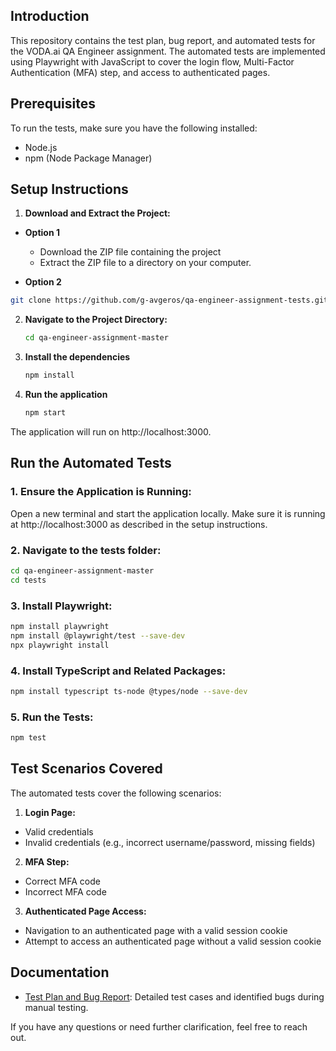 ## Introduction

This repository contains the test plan, bug report, and automated tests for the VODA.ai QA Engineer assignment. The automated tests are implemented using Playwright with JavaScript to cover the login flow, Multi-Factor Authentication (MFA) step, and access to authenticated pages.

## Prerequisites

To run the tests, make sure you have the following installed:
  - Node.js 
  - npm (Node Package Manager)

## Setup Instructions

1. **Download and Extract the Project:**
  - **Option 1** 
    - Download the ZIP file containing the project
    - Extract the ZIP file to a directory on your computer.
  
  - **Option 2** 
   ```bash
   git clone https://github.com/g-avgeros/qa-engineer-assignment-tests.git
   ```

2. **Navigate to the Project Directory:** 
   ```bash
   cd qa-engineer-assignment-master
   ```
3. **Install the dependencies**
   ```bash
   npm install
   ```
4. **Run the application**
   ```bash
   npm start
   ```
The application will run on http://localhost:3000.

## Run the Automated Tests

### 1. Ensure the Application is Running:
 Open a new terminal and start the application locally. Make sure it is running at http://localhost:3000 as described in the setup instructions.

### 2. Navigate to the tests folder:
   ```bash
   cd qa-engineer-assignment-master
   cd tests
   ```
   
### 3. Install Playwright:
   ```bash
   npm install playwright
   npm install @playwright/test --save-dev
   npx playwright install
   ```
### 4. Install TypeScript and Related Packages:
   ```bash
   npm install typescript ts-node @types/node --save-dev
   ```
### 5. Run the Tests:
   ```bash
   npm test
   ```
## Test Scenarios Covered

The automated tests cover the following scenarios:

1. **Login Page:**

  - Valid credentials
  - Invalid credentials (e.g., incorrect username/password, missing fields)

2. **MFA Step:**

  - Correct MFA code
  - Incorrect MFA code

3. **Authenticated Page Access:**

  - Navigation to an authenticated page with a valid session cookie
  - Attempt to access an authenticated page without a valid session cookie

## Documentation

- [Test Plan and Bug Report](tests/docs/Test%20Plan.pdf): Detailed test cases and identified bugs during manual testing.

If you have any questions or need further clarification, feel free to reach out.
